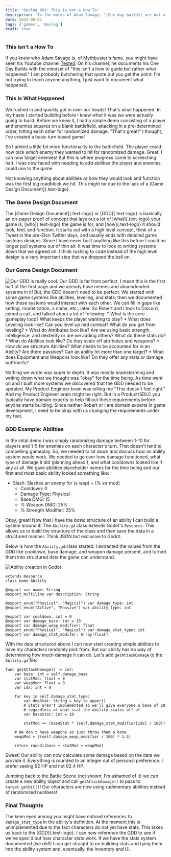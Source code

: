 ```yaml
---
title: 'Devlog 001: This is not a How To'
description: 'In the words of Adam Savage: "[One day builds] are not a how to but a what happened."'
date: 2024-08-01
tags: ['games', 'devlog']
draft: true
---
```


### This isn't a How To
If you know who Adam Savage is, of Mythbuster's fame, you might have seen his Youtube channel <a href="https://www.youtube.com/channel/UCiDJtJKMICpb9B1qf7qjEOA" target="_blank">Tested</a>. On his channel, he documents his One Day Builds with the mindset of "this isn't a how to guide but rather what happened." I am probably butchering that quote but you get the point: I'm not trying to teach anyone anything, I just want to document what happened.

### This is What Happened
We rushed in and quickly got in over our heads! That's what happened. In my haste I started building before I knew *what* it was we were actually going to build. Before we knew it, I had a simple demo consisting of a player and enemies squares on a blank battlefield, attacking in a pre-determined order, hitting each other for randomized damage. "That's great!" I thought, I've created a basic turn based game!

So I added a little bit more functionality to the battlefield. The player could now pick *which* enemy they wanted to hit for randomized damage. Great! I can now target enemies! But this is where progress came to screeching halt. I was now faced with needing to add abilities the player and enemies could use to the game.

Not knowing anything about abilities or how they would look and function was the first big roadblock we hit. This might be due to the lack of a [Game Design Document]{.text-logo}

### The Game Design Document
The [Game Design Document]{.text-logo} or [GDD]{.text-logo} is basically an on-paper proof of concept that lays out a lot of [what]{.text-logo} your game is, [who]{.text-logo} the game is for, and [how]{.text-logo} it should look, feel, and function. It starts out with a high level concept, think of a Tweet in the pre-Elon Twitter days, and usually ends with detailed game systems designs. Since I have never built anything like this before I could no longer pull systems out of thin air. It was time to look to writing systems down that we agreed on. I think rushing to code instead of the high level design is a very important step that we dropped the ball on.

### Our Game Design Document
<img src="/blog/gdd-fun.png" class="w-full h-72 mt-0 mb-4 object-cover" alt="Our GDD is really cool." />
Our GDD is far from perfect. I mean this is the first half of the first page and we already have memes and abaondonded systems in it! But, the GDD doesn't need to be perfect. We started with some game systems like abilities, leveling, and stats; then we documented how these systems would interact with each other. We can fill in gaps like setting, monetization, a name, etc., later. So Robert and I took to Discord, joined a call, and talked about a lot of following:
* What is the core gameplay loop? What keeps the player wanting to play?
* What does Leveling look like? Can you level up mid combat? What do you get from leveling?
* What do Attributes look like? Are we using basic strength, intelligence, and dexterity or are we adding others? What do these stats do?
* What do Abilities look like? Do they scale off attributes and weapons?
* How do we structure Abilities? What needs to be accounted for in an Ability? Are there passives? Can an ability hit more than one target?
* What does Equipment and Weapons look like? Do they offer any stats or damage buff/nerfs?

Nothing we wrote was super in depth. It was mostly brainstorming and writing down what we thought was "okay" for the time being. As time went on and I built more systems we discovered that the GDD needed to be updated. My Product Engineer brain was telling me "This doesn't feel right." And my Product Engineer brain might be right. But in a Product/SDLC you typically have domain experts to help fill out these requirements before anyone starts building. Since neither Robert or I are domain experts in game development, I need to be okay with us changing the requirements under my feet.

### GDD Example: Abilities
In the inital demo I was simply randomizng damage between 1-10 for players and 1-5 for enemies on each character's turn. That doesn't lend to compelling gameplay. So, we needed to sit down and discuss how an ability system would work. We needed to go over how damage functioned, what type of damage it did (planning ahead!), and what cooldowns looked like if any at all. We gave abilities placeholder names for the time being and our first and most basic ability looked something like:

<ul>
    <li class="mb-2 pl-0">
        Slash: Slashes an enemy for (x wep) + (% str mod)
        <ul class="my-0">
            <li class="my-1">Cooldown: 0</li>
            <li class="my-1">Damage Type: Physical</li>
            <li class="my-1">Base DMG: 15</li>
            <li class="my-1">% Weapon DMG: 25%</li>
            <li class="my-1">% Strength Modifier: 25%</li>
        </ul>
    </li>
</ul>

Okay, great! Now that I have the *basic* structure of an ability I can build a system around it! The `Ability.gd` class extends Godot's `Resource`. This allows us to build the structure of the class and then save the data in a structured manner. Think JSON but exclusive to Godot.

Below is how the `Ability.gd` class started. I extracted the values from the GDD like cooldown, base damage, and weapon damage percent, and turned them into structured data the game can understand.

<img alt="Ability creation in Godot" src="https://wildbeard.dev/blog/ability-godot-ui.png" class="float-right my-0 pl-4" />

```gdscript Ability.gd
extends Resource
class_name Ability

@export var name: String
@export_multiline var description: String

@export_enum("Physical", "Magical") var damage_type: int
@export_enum("Active", "Passive") var ability_type: int

@export var cooldown: int = 0
@export var damage_base: int = 10
@export var damage_weap_modifier: float
@export_enum("Physical", "Magical") var damage_stat_type: int
@export var damage_stat_modifer: Array[float]
```
<div class="clear-right -mt-2"></div>

With the data structured above I can now start creating simple abilities to have my characters randomly pick from. But our ability has no way of determining how much damage it can do. Let's add `getAttackDamage` to the `Ability.gd` file:

```gdscript
func getAttackDamage() -> int:
    var base: int = self.damage_base
	var statMod: float = 0
	var weapMod: float = 0
	var idx: int = 0

	for key in self.damage_stat_type:
		var dmgStat: String = key.to_upper()
        # Stats aren't implemented so we'll give everyone a base of 10
        # regardless of what stat the ability scales off of.
		var baseStat: int = 10
		
		statMod += (baseStat * (self.damage_stat_modifier[idx] / 100))

    # We don't have weapons so just throw them a bone
    weapMod = ((self.damage_weap_modifier / 100) * 1.5)

    return roundi(base + statMod + weapMod)
```

Sweet! Our ability can now calculate some damage based on the data we provide it. Everything is rounded to an integer out of personal preference. I prefer seeing 92 HP and not 92.4 HP.

Jumping back to the Battle Scene (not shown; I'm ashamed of it) we can create a new ability object and call `getAttackDamage()` to pass to `target.getHit()`! Our characters are now using rudimentary abilities instead of randomized numbers!

### Final Thoughts
The keen eyed among you might have noticed references to `damage_stat_type` in the ability's definition. At the moment this is unimplemented due to the fact characters do not yet have stats. This takes us back to the [GDD]{.text-logo}. I can now reference the GDD to see if we've spec'd out how character stats work. If we have the stats system documented (we did!) I can get straight to on building stats and tying them into the ability system and, eventually, the inventory and UI.
